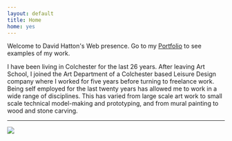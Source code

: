 ```yaml
---
layout: default
title: Home
home: yes
---
```


<section >
<div class="leo"> 
  <p>
Welcome to David Hatton's Web presence. Go to my <a href="{{site.baseurl}}portfolio/index.html">Portfolio</a> to see examples of my work.
 </p> 
 <p>I have been living in Colchester for the last 26 years. After leaving Art School, I joined the Art Department of a Colchester based Leisure Design company where I worked for five years before turning to freelance work.
Being self employed for the last twenty years has allowed me to work in a wide range of disciplines. This has varied from large scale art work to small scale technical model-making and prototyping, and from mural painting to wood and stone carving.
 </p>
   <hr/>
<img src="{{site.baseurl}}pics/leo.png" />
 </div>
</section>
